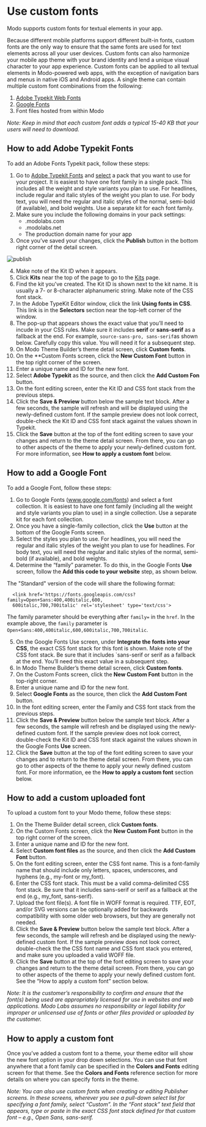 # Use custom fonts
Modo supports custom fonts for textual elements in your app.

Because different mobile platforms support different built-in fonts, custom fonts are the only way to ensure that the same fonts are used for text elements across all your user devices. Custom fonts can also harmonize your mobile app theme with your brand identity and lend a unique visual character to your app experience. Custom fonts can be applied to all textual elements in Modo-powered web apps, with the exception of navigation bars and menus in native iOS and Android apps. A single theme can contain multiple custom font combinations from the following:

1. [Adobe Typekit Web Fonts](https://fonts.adobe.com) 
2. [Google Fonts](https://google.com/fonts) 
3. Font files hosted from within Modo

*Note: Keep in mind that each custom font adds a typical 15-40 KB that your users will need to download.*

## How to add Adobe Typekit Fonts

To add an Adobe Fonts Typekit pack, follow these steps:

1. Go to [Adobe Typekit Fonts](https://fonts.adobe.com/?ref=tk.com) and [select](https://helpx.adobe.com/fonts/user-guide.html/fonts/using/add-fonts-website.ug.html) a pack that you want to use for your project. It is easiest to have one font family in a single pack. This includes all the weight and style variants you plan to use. For headlines, include regular and italic styles of the weight you plan to use. For body text, you will need the regular and italic styles of the normal, semi-bold (if available), and bold weights. Use a separate kit for each font family. 
2. Make sure you include the following domains in your pack settings:
    * .modolabs.com
    * .modolabs.net
    * The production domain name for your app
3. Once you’ve saved your changes, click the **Publish** button in the bottom right corner of the detail screen. 

![publish](https://user-images.githubusercontent.com/29133525/117223531-1bb8e300-adcb-11eb-9376-b882cc7d2427.png)

4. Make note of the Kit ID when it appears.
6. Click **Kits** near the top of the page to go to the [Kits](https://typekit.com/account/kits) page.
7. Find the kit you've created. The Kit ID is shown next to the kit name. It is usually a 7- or 8-character alphanumeric string. Make note of the CSS font stack. 
8. In the Adobe TypeKit Editor window, click the link **Using fonts in CSS**. This link is in the **Selectors** section near the top-left corner of the window.
9. The pop-up that appears shows the exact value that you’ll need to incude in your CSS rules. Make sure it includes **serif** or **sans-serif** as a fallback at the end. For example, ``source-sans-pro, sans-serif``as shown below. Carefully copy this value. You will need it for a subsequent step.
10. On Modo Theme Builder’s theme detail screen, click **Custom fonts**. 
11. On the **Custom Fonts screen, click the **New Custom Font** button in the top right corner of the screen.
12. Enter a unique name and ID for the new font.
13. Select **Adobe Typekit** as the source, and then click the **Add Custom Fon** button.
14. On the font editing screen, enter the Kit ID and CSS font stack from the previous steps.
15. Click the **Save & Preview** button below the sample text block. After a few seconds, the sample will refresh and will be displayed using the newly-defined custom font. If the sample preview does not look correct, double-check the Kit ID and CSS font stack against the values shown in Typekit.
16. Click the **Save** button at the top of the font editing screen to save your changes and return to the theme detail screen. From there, you can go to other aspects of the theme to apply your newly-defined custom font. For more information, see **How to apply a custom font** below.

## How to add a Google Font

To add a Google Font, follow these steps:

1. Go to Google Fonts (www.google.com/fonts) and select a font collection. It is easiest to have one font family (including all the weight and style variants you plan to use) in a single collection. Use a separate kit for each font collection.
2. Once you have a single-family collection, click the **Use** button at the bottom of the Google Fonts screen. 
3. Select the styles you plan to use. For headlines, you will need the regular and italic styles of the weight you plan to use for headlines. For body text, you will need the regular and italic styles of the normal, semi-bold (if available), and bold weights.
4. Determine the “family” parameter. To do this, in the Google Fonts **Use** screen, follow the **Add this code to your website** step, as shown below. 

  The "Standard" version of the code will share the following format: 
   ```
     <link href='https://fonts.googleapis.com/css?family=Open+Sans:400,400italic,600,
     600italic,700,700italic' rel='stylesheet' type='text/css'>
   ```
The family parameter should be everything after `family=` in the `href`. In the example above,  the `family` parameter is `Open+Sans:400,400italic,600,600italic,700,700italic`.

5. On the Google Fonts Use screen, under **Integrate the fonts into your CSS**, the exact CSS font stack for this font is shown. Make note of the CSS font stack. Be sure that it includes `sans-serif or serif as a fallback at the end. You’ll need this exact value in a subsequent step.
6. In Modo Theme Builder’s theme detail screen, click **Custom fonts**. 
7. On the Custom Fonts screen, click the **New Custom Font** button in the top-right corner.
8. Enter a unique name and ID for the new font. 
9. Select **Google Fonts** as the source, then click the **Add Custom Font** button.
10. In the font editing screen, enter the Family and CSS font stack from the previous steps.
11. Click the **Save & Preview** button below the sample text block. After a few seconds, the sample will refresh and be displayed using the newly-defined custom font. If the sample preview does not look correct, double-check the Kit ID and CSS font stack against the values shown in the Google Fonts **Use** screen.
12. Click the **Save** button at the top of the font editing screen to save your changes and to return to the theme detail screen. From there, you can go to other aspects of the theme to apply your newly defined custom font. For more information, ee the **How to apply a custom font** section below.

## How to add a custom uploaded font

To upload a custom font to your Modo theme, follow these steps:

1. On the Theme Builder detail screen, click **Custom fonts**. 
2. On the Custom Fonts screen, click the **New Custom Font** button in the top right corner of the screen.
3. Enter a unique name and ID for the new font. 
4. Select **Custom font files** as the source, and then click the **Add Custom Font** button. 
5. On the font editing screen, enter the CSS font name. This is a font-family name that should include only letters, spaces, underscores, and hyphens (e.g., my-font or my_font).
6. Enter the CSS font stack. This must be a valid comma-delimited CSS font stack. Be sure that it includes sans-serif or serif as a fallback at the end (e.g., my_font, sans-serif).
7. Upload the font file(s). A font file in WOFF format is required. TTF, EOT, and/or SVG versions can be optionally added for backwards compatibility with some older web browsers, but they are generally not needed.
8. Click the **Save & Preview** button below the sample text block. After a few seconds, the sample will refresh and be displayed using the newly-defined custom font. If the sample preview does not look correct, double-check the the CSS font name and CSS font stack you entered, and make sure you uploaded a valid WOFF file.
9. Click the **Save** button at the top of the font editing screen to save your changes and return to the theme detail screen. From there, you can go to other aspects of the theme to apply your newly defined custom font. See the “How to apply a custom font” section below.

*Note: It is the customer’s responsibility to confirm and ensure that the font(s) being used are appropriately licensed for use in websites and web applications. Modo Labs assumes no responsibility or legal liability for improper or unlicensed use of fonts or other files provided or uploaded by the customer.*

## How to apply a custom font

Once you’ve added a custom font to a theme, your theme editor will show the new font option in your drop down selections. You can use that font anywhere that a font family can be specified in the **Colors and Fonts** editing screen for that theme. See the **Colors and Fonts** reference section for more details on where you can specify fonts in the theme.

*Note: You can also use custom fonts when creating or editing Publisher screens. In these screens, wherever you see a pull-down select list for specifying a font family, select “Custom”. In the “Font stack” text field that appears, type or paste in the exact CSS font stack defined for that custom font – e.g., Open Sans, sans-serif.*

